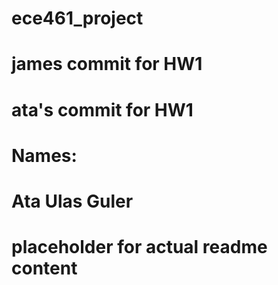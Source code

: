 # ece461_project
# james commit for HW1
# ata's commit for HW1

# Names: 
# Ata Ulas Guler

# placeholder for actual readme content
